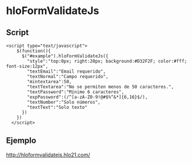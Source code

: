 # hloFormValidateJs

## Script

    <script type="text/javascript">
        $(function(){
          $("#example").hloFormValidateJs({
            "style":"top:0px; right:20px; background:#D32F2F; color:#fff; font-size:12px",
            "textEmail":"Email requerido",
            "textNormal":"Campo requerido",
            "mintextarea":50,
            "textTextarea":"No se permiten menos de 50 caracteres.",
            "textPassword":"Mínimo 6 caracteres",
            "expPassword":(/^[a-zA-Z0-9!@#$%^&*]{6,16}$/),
            "textNumber":"Solo números",
            "textText":"Solo texto"
          })
        })
      </script>

## Ejemplo
  
  http://hloformvalidatejs.hlo21.com/
